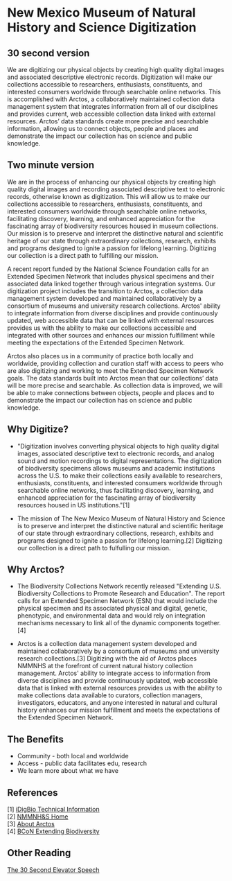 # New Mexico Museum of Natural History and Science Digitization

## 30 second version

We are digitizing our physical objects by creating high quality digital images and associated descriptive electronic records. Digitization will make our collections accessible to researchers, enthusiasts, constituents, and interested consumers worldwide through searchable online networks. This is accomplished with Arctos, a collaboratively maintained collection data management system that integrates information from all of our disciplines and provides current, web accessible collection data linked with external resources. Arctos’ data standards create more precise and searchable information, allowing us to connect objects, people and places and demonstrate the impact our collection has on science and public knowledge. 

## Two minute version

We are in the process of enhancing our physical objects by creating high quality digital images and recording associated descriptive text to electronic records, otherwise known as digitization. This will allow us to make our collections accessible to researchers, enthusiasts, constituents, and interested consumers worldwide through searchable online networks, facilitating discovery, learning, and enhanced appreciation for the fascinating array of biodiversity resources housed in museum collections. Our mission is to preserve and interpret the distinctive natural and scientific heritage of our state through extraordinary collections, research, exhibits and programs designed to ignite a passion for lifelong learning.  Digitizing our collection is a direct path to fulfilling our mission. 

A recent report funded by the National Science Foundation calls for an Extended Specimen Network  that includes physical specimens and their associated data linked together through various integration systems. Our digitization project includes the transition to Arctos, a collection data management system developed and maintained collaboratively by a consortium of museums and university research collections. Arctos' ability to integrate information from diverse disciplines and provide continuously updated, web accessible data that can be linked with external resources provides us with the ability to make our collections accessible and integrated with other sources and enhances our mission fulfillment while meeting the expectations of the Extended Specimen Network. 

Arctos also places us in a community of practice both locally and worldwide, providing collection and curation staff with access to peers who are also digitizing and working to meet the Extended Specimen Network goals. The data standards built into Arctos mean that our collections’ data will be more precise and searchable. As collection data is improved, we will be able to make connections between objects, people and places and to demonstrate the impact our collection has on science and public knowledge. 

## Why Digitize?

 - "Digitization involves converting physical objects to high quality digital images, associated descriptive text to electronic records, and analog sound and motion recordings to digital representations. The digitization of biodiversity specimens allows museums and academic institutions across the U.S. to make their collections easily available to researchers, enthusiasts, constituents, and interested consumers worldwide through searchable online networks, thus facilitating discovery, learning, and enhanced appreciation for the fascinating array of biodiversity resources housed in US institutions."[1] 
 
 - The mission of The New Mexico Museum of Natural History and Science is to preserve and interpret the distinctive natural and scientific heritage of our state through extraordinary collections, research, exhibits and programs designed to ignite a passion for lifelong learning.[2] Digitizing our collection is a direct path to fulfulling our mission. 
 
## Why Arctos?

 - The Biodiversity Collections Network recently released "Extending U.S. Biodiversity Collections to Promote Research and Education". The report calls for an Extended Specimen Network (ESN) that would include the physical specimen and its associated physical and digital, genetic, phenotypic, and environmental data and would rely on integration  mechanisms  necessary  to  link  all  of  the  dynamic  components  together.[4]

- Arctos is a collection data management system developed and maintained collaboratively by a consortium of museums and university research collections.[3] Digitizing with the aid of Arctos places NMMNHS at the forefront of current natural history collection management. Arctos' ability to integrate access to information from diverse disciplines and provide continuously updated, web accessible data that is linked with external resources provides us with the ability to make collections data available to curators, collection managers, investigators, educators, and anyone interested in natural and cultural history enhances our mission fulfillment and meets the expectations of the Extended Specimen Network.

## The Benefits

 - Community - both local and worldwide
 - Access - public data facilitates edu, research
 - We learn more about what we have


## References
[1] <a href="https://www.idigbio.org/technical-info">iDigBio Technical Information</a>  
[2] <a href="http://www.nmnaturalhistory.org/">NMMNH&S Home</a>  
[3] <a href="https://arctosdb.org/about/">About Arctos</a>  
[4] <a href="https://bcon.aibs.org/2019/04/04/bcon-report-extending-u-s-biodiversity-collections-to-promote-research-and-education/">BCoN Extending Biodiversity</a> 

## Other Reading
<a href="http://sfp.ucdavis.edu/files/163926.pdf">The 30 Second Elevator Speech</a>
